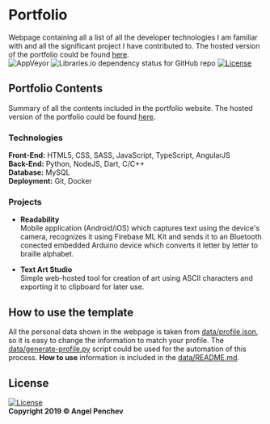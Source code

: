 # Portfolio
Webpage containing all a list of all the developer technologies I am familiar with and all the significant project I have contributed to. The hosted version of the portfolio could be found [here](angel-penchev.github.io/portfolio/).<br>
![AppVeyor](https://img.shields.io/appveyor/ci/angel-penchev/portfolio?style=flat-square)
![Libraries.io dependency status for GitHub repo](https://img.shields.io/librariesio/github/angel-penchev/portfolio?style=flat-square)
[![License](http://img.shields.io/:license-mit-blue.svg?style=flat-square)](http://angel-penchev.mit-license.org)

## Portfolio Contents
Summary of all the contents included in the portfolio website. The hosted version of the portfolio could be found [here](angel-penchev.github.io/portfolio/).
### Technologies
**Front-End:** HTML5, CSS, SASS, JavaScript, TypeScript, AngularJS<br>
**Back-End:** Python, NodeJS, Dart, C/C++<br>
**Database:** MySQL<br>
**Deployment:** Git, Docker<br>

### Projects
* **Readability**<br>
    Mobile application (Android/iOS) which captures text using the device's camera, recognizes it using Firebase ML Kit and sends it to an Bluetooth conected embedded Arduino device which converts it letter by letter to braille alphabet.

* **Text Art Studio**<br>
    Simple web-hosted tool for creation of art using ASCII characters and exporting it to clipboard for later use.
    
## How to use the template
All the personal data shown in the webpage is taken from [data/profile.json](./data/profile.json), so it is easy to change the information to match your profile. The [data/generate-profile.py](./data/generate-profile.py) script could be used for the automation of this process. **How to use** information is included in the [data/README.md](./data/README.md).

## License
[![License](http://img.shields.io/:license-mit-blue.svg?style=flat-square)](http://angel-penchev.mit-license.org)<br>
**Copyright 2019 © Angel Penchev**